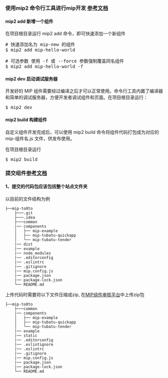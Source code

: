 ### 使用mip2 命令行工具进行mip开发 [参考文档](https://www.mipengine.org/v2/contribute/getting-start/mip-cli-usage.html)

#### mip2 add 新增一个组件
在项目根目录运行 mip2 add 命令，即可快速添加一个新组件

<pre>
# 快速添加名为 mip-new 的组件
$ mip2 add mip-hello-world

# 可选参数 使用 -f 或 --force 参数强制覆盖同名组件
$ mip2 add mip-hello-world -f
</pre>

#### mip2 dev 启动调试服务器
开发好的 MIP 组件需要经过编译之后才可以正常使用。命令行工具内置了编译器和简单的调试服务器，方便开发者调试组件和页面。在项目根目录运行：
<pre>
$ mip2 dev
</pre>

#### mip2 build 构建组件
自定义组件开发完成后，可以使用 mip2 build 命令将组件代码打包成为对应的 mip-组件名.js 文件，供发布使用。

在项目根目录运行
<pre>
$ mip2 build
</pre>

### 提交组件[参考文档](https://www.mipengine.org/v2/contribute/getting-start/contribute-with-mip-platform.html)

#### 1、提交的代码包应该包括整个站点文件夹
以目前的文件结构为例
```$xslt
├──mip-to8to
    ├───.git
    ├───.idea
    ├───common
    |── components
    │   ├── mip-example
    │   ├── mip-tubatu-quickapp
    │   └── mip-tubatu-tender
    |── dist
    |── example
    |── node_modules
    |── .editorconfig
    |── .eslintrc
    |── .gitignore
    |── mip.config.js
    |── package.json
    |── package-lock.json
    └── README.md
```
上传代码时需要将以下文件压缩成zip, 在[MIP组件审核平台](https://www.mipengine.org/platform/mip#/extensions)中上传zip包
```$xslt
├──mip-to8to
    ├───common
    |── components
    │   ├── mip-example
    │   ├── mip-tubatu-quickapp
    │   └── mip-tubatu-tender
    |── example
    |── static
    |── .editorconfig
    |── .eslintignore
    |── .eslintrc
    |── .gitignore
    |── mip.config.js
    |── package.json
    |── package-lock.json
    └── README.md
```
